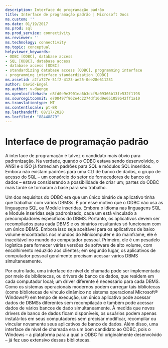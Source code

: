 ```yaml
---
description: Interface de programação padrão
title: Interface de programação padrão | Microsoft Docs
ms.custom: ''
ms.date: 01/19/2017
ms.prod: sql
ms.prod_service: connectivity
ms.reviewer: ''
ms.technology: connectivity
ms.topic: conceptual
helpviewer_keywords:
- ODBC [ODBC], database access
- SQL [ODBC], database access
- database access [ODBC]
- standardizing database access [ODBC], programming interface
- programming interface standardization [ODBC]
ms.assetid: a2fa727e-51f2-4123-ae25-0ee28e611231
author: David-Engel
ms.author: v-daenge
ms.openlocfilehash: e8fd0e9e3901ea6b3dcf9a09366b13fe532f1198
ms.sourcegitcommit: e700497f962e4c2274df16d9e651059b42ff1a10
ms.translationtype: MT
ms.contentlocale: pt-BR
ms.lasthandoff: 08/17/2020
ms.locfileid: "88448879"
---
```

# <a name="standard-programming-interface"></a>Interface de programação padrão
A interface de programação é talvez o candidato mais óbvio para padronização. Na verdade, quando o ODBC estava sendo desenvolvido, o ANSI e o ISO já forneciam padrões para SQL e módulos SQL inseridos. Embora não existam padrões para uma CLI de banco de dados, o grupo de acesso do SQL – um consórcio do setor de fornecedores de banco de dados – estava considerando a possibilidade de criar um; partes do ODBC mais tarde se tornaram a base para seu trabalho.  
  
 Um dos requisitos do ODBC era que um único binário de aplicativo tinha que trabalhar com vários DBMSs. É por esse motivo que o ODBC não usa as linguagens SQL ou Module inseridas. Embora o idioma nas linguagens SQL e Module inseridas seja padronizado, cada um está vinculado a precompiladores específicos do DBMS. Portanto, os aplicativos devem ser recompilados para cada DBMS e os binários resultantes só funcionam com um único DBMS. Embora isso seja aceitável para os aplicativos de baixo volume encontrados nos mundos do Minicomputer e do mainframe, ele é inaceitável no mundo do computador pessoal. Primeiro, ele é um pesadelo logística para fornecer várias versões de software de alto volume, com encolhimento reduzido aos clientes; em segundo lugar, os aplicativos de computador pessoal geralmente precisam acessar vários DBMS simultaneamente.  
  
 Por outro lado, uma interface de nível de chamada pode ser implementada por meio de bibliotecas, ou drivers de banco de dados, que residem em cada computador local; um driver diferente é necessário para cada DBMS. Como os sistemas operacionais modernos podem carregar tais bibliotecas (como bibliotecas de vínculo dinâmico no sistema operacional Microsoft® Windows®) em tempo de execução, um único aplicativo pode acessar dados de DBMSs diferentes sem recompilação e também pode acessar dados de vários bancos de dado simultaneamente. À medida que novos drivers de banco de dados ficam disponíveis, os usuários podem apenas instalá-los em seus computadores sem precisar modificar, recompilar ou vincular novamente seus aplicativos de banco de dados. Além disso, uma interface de nível de chamada era um bom candidato ao ODBC, pois o Windows – a plataforma para a qual o ODBC foi originalmente desenvolvido – já fez uso extensivo dessas bibliotecas.
